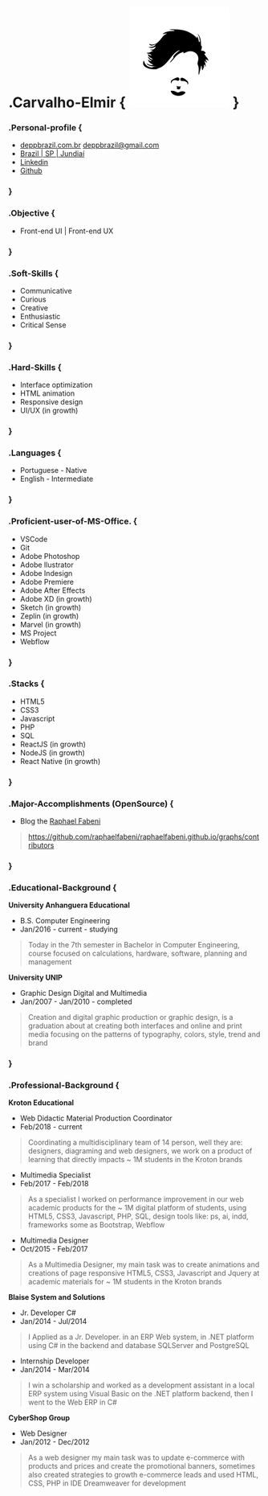 # .Carvalho-Elmir { [![brand](assets/id-small.jpg)](https://github.com/deppbrazil/cv) } #

### .Personal-profile { ### 
* [deppbrazil.com.br](https://www.deppbrazil.com)
deppbrazil@gmail.com 
* [Brazil | SP | Jundiaí](https://www.google.com.br/maps/place/Jundia%C3%AD,+SP/@-23.1896366,-47.1868625,11z/data=!3m1!4b1!4m5!3m4!1s0x94cf24293cc00531:0xf686a1c1163c6bbb!8m2!3d-23.1857076!4d-46.8978057)
* [Linkedin](https://www.linkedin.com/in/deppbrazil/)
* [Github](https://github.com/deppbrazil)
### } ###

### .Objective { ###
* Front-end UI | Front-end UX
### } ###

### .Soft-Skills { ###
* Communicative 
* Curious
* Creative
* Enthusiastic
* Critical Sense
### } ###

### .Hard-Skills { ###
* Interface optimization 
* HTML animation
* Responsive design
* UI/UX (in growth)
### } ###

### .Languages { ### 
* Portuguese - Native
* English - Intermediate
### } ###

### .Proficient-user-of-MS-Office. { ###
* VSCode
* Git
* Adobe Photoshop
* Adobe Ilustrator
* Adobe Indesign
* Adobe Premiere
* Adobe After Effects 
* Adobe XD (in growth)
* Sketch (in growth)
* Zeplin (in growth)
* Marvel (in growth)
* MS Project
* Webflow
### } ###

### .Stacks { ###
* HTML5
* CSS3
* Javascript
* PHP
* SQL
* ReactJS (in growth) 
* NodeJS (in growth)
* React Native (in growth)
### } ### 

### .Major-Accomplishments (OpenSource) { ###
* Blog the [Raphael Fabeni](https://github.com/raphaelfabeni)
> https://github.com/raphaelfabeni/raphaelfabeni.github.io/graphs/contributors
### } ###

### .Educational-Background { ###
**University Anhanguera Educational**
* B.S. Computer Engineering
* Jan/2016 - current - studying 
> Today in the 7th semester in Bachelor in Computer Engineering, course focused on calculations, hardware, software, planning and management

**University UNIP**
* Graphic Design Digital and Multimedia
* Jan/2007 - Jan/2010 - completed 
> Creation and digital graphic production or graphic design, is a graduation about at creating both interfaces and online and print media focusing on the patterns of typography, colors, style, trend and brand
### } ###

### .Professional-Background { ###
**Kroton Educational**
* Web Didactic Material Production Coordinator 
* Feb/2018 - current
> Coordinating a multidisciplinary team of 14 person, well they are: designers, diagraming and web designers, we work on a product of learning that directly impacts ~ 1M students in the Kroton brands

* Multimedia Specialist
* Feb/2017 - Feb/2018
> As a specialist I worked on performance improvement in our web academic products for the ~ 1M digital platform of students, using HTML5, CSS3, Javascript, PHP, SQL, design tools like: ps, ai, indd, frameworks some as Bootstrap, Webflow 

* Multimedia Designer
* Oct/2015 - Feb/2017
> As a Multimedia Designer, my main task was to create animations and creations of page responsive HTML5, CSS3, Javascript and Jquery at academic materials for ~ 1M students in the Kroton brands

**Blaise System and Solutions**
* Jr. Developer C#
* Jan/2014 - Jul/2014
> I Applied as a Jr. Developer. in an ERP Web system, in .NET platform using C# in the backend and database SQLServer and PostgreSQL

* Internship Developer
* Jan/2014 - Mar/2014
> I win a scholarship and worked as a development assistant in a local ERP system using Visual Basic on the .NET platform backend, then I went to the Web ERP in C#

**CyberShop Group**
* Web Designer
* Jan/2012 - Dec/2012
> As a web designer my main task was to update e-commerce with products and prices and create the promotional banners, sometimes also created strategies to growth e-commerce leads and used HTML, CSS, PHP in IDE Dreamweaver for development